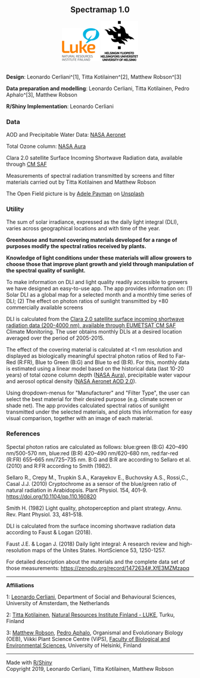 
<center>

## Spectramap 1.0

![LukeLogo](img_pages/LukeLogo.png)
![UHelsinkiLogo](img_pages/UHelsinki_Logo.png) <br><br>
</center>


**Design**:
Leonardo Cerliani^[1],
Titta Kotilainen^[2],
Matthew Robson^[3]

**Data preparation and modelling**:
Leonardo Cerliani, Titta Kotilainen, Pedro Aphalo^[3], Matthew Robson

**R/Shiny Implementation**:
Leonardo Cerliani

### Data
AOD and Precipitable Water Data: [NASA Aeronet](https://aeronet.gsfc.nasa.gov/new_web/download_all_v3_aod.html)

Total Ozone column: [NASA Aura](https://avdc.gsfc.nasa.gov/pub/data/satellite/Aura/OMI/V03/L2OVP/OMUVB/)

Clara 2.0 satellite Surface Incoming Shortwave Radiation data, available through [CM SAF](https://wui.cmsaf.eu/safira/action/viewProduktDetails?fid=18&eid=21814)

Measurements of spectral radiation transmitted by screens and filter materials carried out by Titta Kotilainen and Matthew Robson

The Open Field picture is by [Adele Payman](https://www.instagram.com/adele_payman/) on [Unsplash](https://unsplash.com/)<br>


### Utility
The sum of solar irradiance, expressed as the daily light integral (DLI), varies across geographical locations and with time of the year.

**Greenhouse and tunnel covering materials developed for a range of purposes modify the spectral ratios received by plants.**

**Knowledge of light conditions under these materials will allow growers to choose those that improve plant growth and yield through manipulation of the spectral quality of sunlight.**

To make information on DLI and light quality readily accessible to growers we have designed an easy-to-use app. The app provides information on: (1) Solar DLI as a global map for a selected month and a monthly time series of DLI; (2) The effect on photon ratios of sunlight transmitted by +80 commercially available screens<br>

DLI is calculated from the [Clara 2.0 satellite surface incoming shortwave radiation data (200-4000 nm), available through EUMETSAT CM SAF](https://wui.cmsaf.eu/safira/action/viewProduktDetails?fid=18&eid=21814) Climate Monitoring. The user obtains monthly DLIs at a desired location averaged over the period of 2005-2015.

The effect of the covering material is calculated at <1 nm resolution and displayed as biologically meaningful spectral photon ratios of Red to Far-Red (R:FR), Blue to Green (B:G) and Blue to ed (B:R). For this, monthly data is estimated using a linear model based on the historical data (last 10-20 years) of total ozone column depth ([NASA Aura](https://avdc.gsfc.nasa.gov/pub/data/satellite/Aura/OMI/V03/L2OVP/OMUVB/)), precipitable water vapour and aerosol optical density ([NASA Aeronet AOD 2.0](https://aeronet.gsfc.nasa.gov/new_web/download_all_v3_aod.html)).

Using dropdown-menus for "Manufacturer" and "Filter Type", the user can select the best material for their desired purpose (e.g. climate screen or shade net). The app provides calculated spectral ratios of sunlight transmitted under the selected materials, and plots this information for easy visual comparison, together with an image of each material.


### References
Spectal photon ratios are calculated as follows: blue:green (B:G) 420–490 nm/500-570 nm, blue:red (B:R) 420–490 nm/620-680 nm, red:far-red (R:FR) 655–665 nm/725–735 nm. B:G and B:R are according to Sellaro et al. (2010) and R:FR according to Smith (1982).

Sellaro R., Crepy M., Trupkin S.A., Karayekov E., Buchovsky A.S., Rossi,C., Casal J.J. (2010) Cryptochrome as a sensor of the blue/green ratio of natural radiation in Arabidopsis. Plant Physiol. 154, 401–9. https://doi.org/10.1104/pp.110.160820

Smith H. (1982) Light quality, photoperception and plant strategy. Annu. Rev. Plant Physiol. 33, 481–518.

DLI is calculated from the surface incoming shortwave radiation data according to Faust & Logan (2018).

Faust J.E. & Logan J. (2018) Daily light integral: A research review and high-resolution maps of the Unites States. HortScience 53, 1250-1257.

For detailed description about the materials and the complete data set of those measurements: https://zenodo.org/record/1472634#.XfE3MZMzapq

<hr>

**Affiliations**

1: [Leonardo Cerliani](leonardo.cerliani@gmail.com), Department of Social and Behavioural Sciences, University of Amsterdam, the Netherlands

2: [Titta Kotilainen](titta.kotilainen@luke.fi), [Natural Resources Institute Finland - LUKE](https://www.luke.fi/), Turku, Finland

3: [Matthew Robson](matthew.robson@helsinki.fi), [Pedro Aphalo](pedro.aphalo@helsinki.fi), Organismal and Evolutionary Biology (OEB), Viikki Plant Science Centre (ViPS), [Faculty of Biological and Environmental Sciences](https://researchportal.helsinki.fi/en/persons/t-matthew-robson), University of Helsinki, Finland

<hr>

Made with [R/Shiny](https://shiny.rstudio.com/)<br>
Copyright 2019, Leonardo Cerliani, Titta Kotilainen, Matthew Robson
